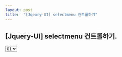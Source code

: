 ```yaml
---
layout: post
title:  "[Jqeury-UI] selectmenu 컨트롤하기"
---
```


## [Jquery-UI] selectmenu 컨트롤하기.

<script src="{{ "/js/jquery.js" | prepend: site.baseurl }}""></script>
<script src="{{ "/js/jquery-ui.js" | prepend: site.baseurl }}"></script>

<select id="sel_01">
<option>01</option>
<option>02</option>
<option>03</option>
<option>04</option>
<option>05</option>
</select>


<script>
alert("!!");
$('#sel_01').selectmenu();

</script>
<!--![webjeda gatok responsive jekyll theme]({{site.baseurl}}/images/1806/180602.jpg)-->